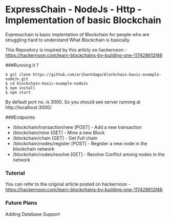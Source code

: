 
# ExpressChain - NodeJs - Http - Implementation of basic Blockchain

Expresschain is basic implentation of Blockchain for people who are struggling hard to understand What Blockchain is basically. 

This Repository is inspired by this articly on hackernoon - https://hackernoon.com/learn-blockchains-by-building-one-117428612f46

###Running it ? 

    $ git clone https://github.com/arihantdaga/blockchain-basic-example-nodeJs.git
    $ cd blockchain-basic-example-nodeJs
    $ npm install
    $ npm start

By default port no. is 3000. So you should see server running at http://localhost:3000/

###Endpoints

 - /blockchain/transaction/new [POST] - Add a new transaction
 - /blockchain/mine [GET] - Mine a new Block
 - /blockchain/chain [GET] - Get Full chain
 - /blockchain/nodes/register [POST] - Register a new node in the blockchain network
 - /blockchain/nodes/resolve [GET] - Resolve Conflict among nodes in the network

### Tutorial 
You can refer to the original article posted on hackernoon -  https://hackernoon.com/learn-blockchains-by-building-one-117428612f46. 

### Future Plans 
Adding Database Support
